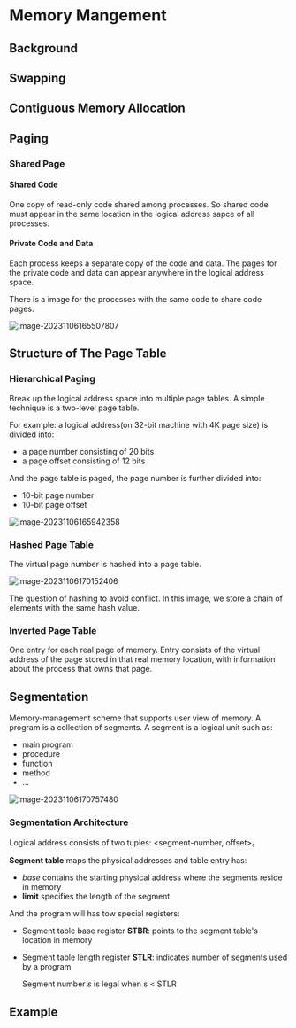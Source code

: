 # Memory Mangement

## Background

## Swapping

## Contiguous Memory Allocation

## Paging

### Shared Page

#### Shared Code

One copy of read-only code shared among processes. So shared code must appear in the same location in the logical address sapce of all processes.

#### Private Code and Data

Each process keeps a separate copy of the code and data. The pages for the private code and data can appear anywhere in the logical address space.

There is a image for the processes with the same code to share code pages.

![image-20231106165507807](./memory-management/image-20231106165507807.png)

## Structure of The Page Table

### Hierarchical Paging

Break up the logical address space into multiple page tables. A simple technique is a two-level page table.

For example: a logical address(on 32-bit machine with 4K page size) is divided into:

- a page number consisting of 20 bits
- a page offset consisting of 12 bits

And the page table is paged, the page number is further divided into:

- 10-bit page number
- 10-bit page offset

![image-20231106165942358](./memory-management/image-20231106165942358.png)

### Hashed Page Table

The virtual page number is hashed into a page table. 

![image-20231106170152406](./memory-management/image-20231106170152406.png)

The question of hashing to avoid conflict. In this image, we store a chain of elements with the same hash value.

### Inverted Page Table

One entry for each real page of memory. Entry consists of the virtual address of the page stored in that real memory location, with information about the process that owns that page.



## Segmentation

Memory-management scheme that supports user view of memory. A program is a collection of segments. A segment is a logical unit such as:

- main program
- procedure
- function
- method
- ...

![image-20231106170757480](./memory-management/image-20231106170757480.png)

### Segmentation Architecture

Logical address consists of two tuples: <segment-number, offset>。

**Segment table** maps the physical addresses and table entry has:

- *base* contains the starting physical address where the segments reside in memory
- **limit** specifies the length of the segment

And the program will has tow special registers:

- Segment table base register **STBR**: points to the segment table's location in memory

- Segment table length register **STLR**: indicates number of segments used by a program

  Segment number *s* is legal when s < STLR



## Example

